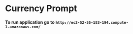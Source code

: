 # Currency Prompt

#### To run application go to `http://ec2-52-55-183-194.compute-1.amazonaws.com/`
